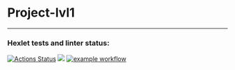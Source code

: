 # Project-lvl1
___
### Hexlet tests and linter status:
[![Actions Status](https://github.com/kseolis/java-project-lvl1/workflows/hexlet-check/badge.svg)](https://github.com/kseolis/java-project-lvl1/actions/workflows/hexlet-check.yml)
<a href="https://codeclimate.com/github/codeclimate/codeclimate/maintainability"><img src="https://api.codeclimate.com/v1/badges/a99a88d28ad37a79dbf6/maintainability" /></a>
[![example workflow](https://github.com/kseolis/java-project-lvl1/actions/workflows/superlinter.yml/badge.svg)](https://github.com/kseolis/java-project-lvl1/actions/workflows/superlinter.yml)
